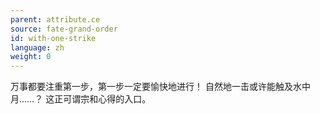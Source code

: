 ```yaml
---
parent: attribute.ce
source: fate-grand-order
id: with-one-strike
language: zh
weight: 0
---
```


万事都要注重第一步，第一步一定要愉快地进行！
自然地一击或许能触及水中月……？
这正可谓宗和心得的入口。
